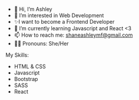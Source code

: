 - 👋 Hi, I’m Ashley
- 👀 I’m interested in Web Development 
- ✨I want to become a Frontend Developer
- 🌱 I’m currently learning Javascript and React <3
- 📫 How to reach me: shaneashleymf@gmail.com
- 👩🏽 Pronouns: She/Her
<!---
shaneashley/shaneashley is a ✨ special ✨ repository because its `README.md` (this file) appears on your GitHub profile.
You can click the Preview link to take a look at your changes.
--->
My Skills:
- HTML & CSS
- Javascript
- Bootstrap
- SASS
- React
